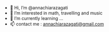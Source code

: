 - 👋 Hi, I’m @annachiarazagati
- 👀 I’m interested in math, travelling and music
- 🌱 I’m currently learning ...
- 📫 contact me : annachiarazagati@gmail.com

<!---
annachiarazagati/annachiarazagati is a ✨ special ✨ repository because its `README.md` (this file) appears on your GitHub profile.
You can click the Preview link to take a look at your changes.
--->

